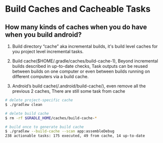 # Build Caches and Cacheable Tasks

## How many kinds of caches when you do have when you build android?
1. Build directory “cache” aka incremental builds, 
   it's build level caches for you project level incremental tasks.
   
2. Build cache($HOME/.gradle/caches/build-cache-1), Beyond incremental builds described in up-to-date checks, 
   Task outputs can be reused between builds on one computer or even between 
   builds running on different computers via a build cache.
   
3. Android’s build cache(<user-home>/.android/build-cache/), even remove all the previous 2 caches,
   There are still some task from cache  
```bash
# delete project-specific cache
$ ./gradlew clean 

# delete build cache
$ rm -rf $GRADLE_HOME/caches/build-cache-* 

# build once to generate build cache
$ ./gradlew --build-cache --scan app:assembleDebug 
238 actionable tasks: 175 executed, 49 from cache, 14 up-to-date
``` 
